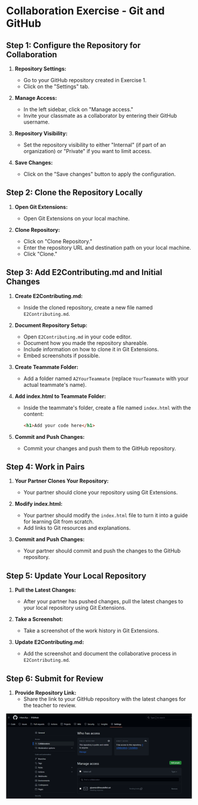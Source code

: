 # Collaboration Exercise - Git and GitHub

## Step 1: Configure the Repository for Collaboration

1. **Repository Settings:**
   - Go to your GitHub repository created in Exercise 1.
   - Click on the "Settings" tab.

2. **Manage Access:**
   - In the left sidebar, click on "Manage access."
   - Invite your classmate as a collaborator by entering their GitHub username.

3. **Repository Visibility:**
   - Set the repository visibility to either "Internal" (if part of an organization) or "Private" if you want to limit access.

4. **Save Changes:**
   - Click on the "Save changes" button to apply the configuration.

## Step 2: Clone the Repository Locally

1. **Open Git Extensions:**
   - Open Git Extensions on your local machine.

2. **Clone Repository:**
   - Click on "Clone Repository."
   - Enter the repository URL and destination path on your local machine.
   - Click "Clone."

## Step 3: Add E2Contributing.md and Initial Changes

1. **Create E2Contributing.md:**
   - Inside the cloned repository, create a new file named `E2Contributing.md`.

2. **Document Repository Setup:**
   - Open `E2Contributing.md` in your code editor.
   - Document how you made the repository shareable.
   - Include information on how to clone it in Git Extensions.
   - Embed screenshots if possible.

3. **Create Teammate Folder:**
   - Add a folder named `A2YourTeammate` (replace `YourTeammate` with your actual teammate's name).

4. **Add index.html to Teammate Folder:**
   - Inside the teammate's folder, create a file named `index.html` with the content:

     ```html
     <h1>Add your code here</h1>
     ```

5. **Commit and Push Changes:**
   - Commit your changes and push them to the GitHub repository.

## Step 4: Work in Pairs

1. **Your Partner Clones Your Repository:**
   - Your partner should clone your repository using Git Extensions.

2. **Modify index.html:**
   - Your partner should modify the `index.html` file to turn it into a guide for learning Git from scratch.
   - Add links to Git resources and explanations.

3. **Commit and Push Changes:**
   - Your partner should commit and push the changes to the GitHub repository.

## Step 5: Update Your Local Repository

1. **Pull the Latest Changes:**
   - After your partner has pushed changes, pull the latest changes to your local repository using Git Extensions.

2. **Take a Screenshot:**
   - Take a screenshot of the work history in Git Extensions.

3. **Update E2Contributing.md:**
   - Add the screenshot and document the collaborative process in `E2Contributing.md`.

## Step 6: Submit for Review

1. **Provide Repository Link:**
   - Share the link to your GitHub repository with the latest changes for the teacher to review.
   
![Imagen](Imagenes\Pepe1.png)


